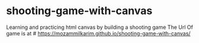 # shooting-game-with-canvas
Learning and practicing html canvas by building a shooting game
The Url Of game is at # https://mozammilkarim.github.io/shooting-game-with-canvas/

